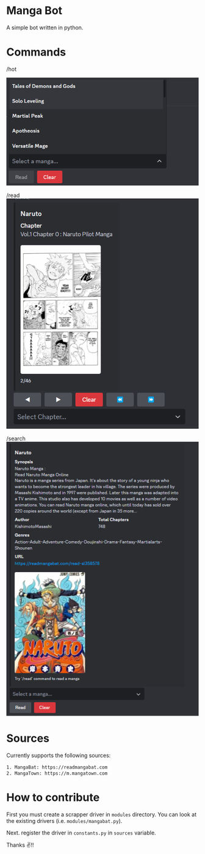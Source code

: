 # Manga Bot

A simple bot written in python.

# Commands


/hot

![Hot Mangas](./assets/hot.png)

/read
![Read Mangas](./assets/read.png)

/search
![Search Mangas](./assets/search.png)


# Sources

Currently supports the following sources:

    1. MangaBat: https://readmangabat.com
    2. MangaTown: https://m.mangatown.com  

# How to contribute

First you must create a scrapper driver in `modules` directory. You can look at the existing drivers (i.e. `modules/mangabat.py`).

Next. register the driver in `constants.py` in `sources` variable.

Thanks ✌️!!